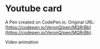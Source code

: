 # Youtube card

A Pen created on CodePen.io. Original URL: [https://codepen.io/VeronQ/pen/MQRrBb](https://codepen.io/VeronQ/pen/MQRrBb).

Video animation